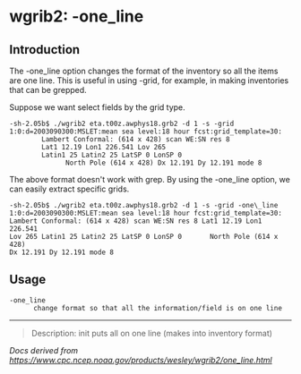 # wgrib2: -one_line

## Introduction

The -one_line option changes the format of the inventory
so all the items are one line. This is useful in using -grid, for example, in
making inventories that can be grepped.

Suppose we want select fields by the grid type.

```
-sh-2.05b$ ./wgrib2 eta.t00z.awphys18.grb2 -d 1 -s -grid
1:0:d=2003090300:MSLET:mean sea level:18 hour fcst:grid_template=30:
        Lambert Conformal: (614 x 428) scan WE:SN res 8
        Lat1 12.19 Lon1 226.541 Lov 265
        Latin1 25 Latin2 25 LatSP 0 LonSP 0
              North Pole (614 x 428) Dx 12.191 Dy 12.191 mode 8
```

The above format doesn't work with grep. By using the -one_line option,
we can easily extract specific grids.

```
-sh-2.05b$ ./wgrib2 eta.t00z.awphys18.grb2 -d 1 -s -grid -one\_line
1:0:d=2003090300:MSLET:mean sea level:18 hour fcst:grid_template=30:
Lambert Conformal: (614 x 428) scan WE:SN res 8 Lat1 12.19 Lon1 226.541
Lov 265 Latin1 25 Latin2 25 LatSP 0 LonSP 0       North Pole (614 x 428)
Dx 12.191 Dy 12.191 mode 8
```

## Usage

```
-one_line
      change format so that all the information/field is on one line
```

---

> Description: init puts all on one line (makes into inventory format)

_Docs derived from <https://www.cpc.ncep.noaa.gov/products/wesley/wgrib2/one_line.html>_

